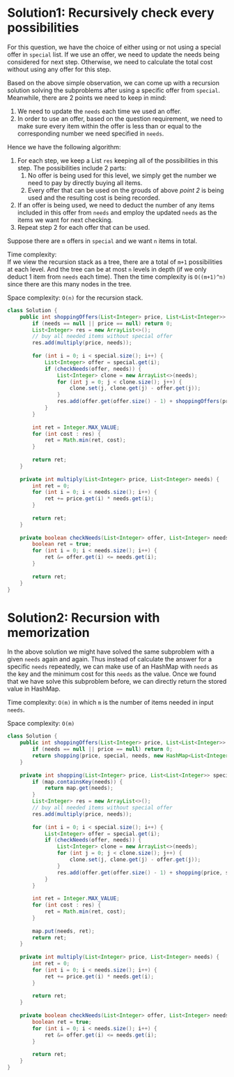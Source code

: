 # Solution1: Recursively check every possibilities

For this question, we have the choice of either using or not using a special offer in `special` list. If we use an offer, we need to update the needs being considered for next step. Otherwise, we need to calculate the total cost without using any offer for this step.

Based on the above simple observation, we can come up with a recursion solution solving the subproblems after using a specific offer from `special`. Meanwhile, there are 2 points we need to keep in mind:   
1. We need to update the `needs` each time we used an offer.  
2. In order to use an offer, based on the question requirement, we need to make sure every item within the offer is less than or equal to the corresponding number we need specified in `needs`.  

Hence we have the following algorithm:  

1. For each step, we keep a List `res` keeping all of the possibilities in this step. The possibilities include 2 parts:   
    1. No offer is being used for this level, we simply get the number we need to pay by directly buying all items.   
    2. Every offer that can be used on the grouds of above _point 2_ is being used and the resulting cost is being recorded.   
2. If an offer is being used, we need to deduct the number of any items included in this offer from `needs` and employ the updated `needs` as the items we want for next checking.  
3. Repeat step 2 for each offer that can be used.   

Suppose there are `m` offers in `special` and we want `n` items in total.    

Time complexity:   
If we view the recursion stack as a tree, there are a total of `m+1` possibilities at each level. And the tree can be at most `n` levels in depth (if we only deduct 1 item from `needs` each time). Then the time complexity is `O((m+1)^n)` since there are this many nodes in the tree.  

Space complexity: `O(n)` for the recursion stack.  

```Java
class Solution {
    public int shoppingOffers(List<Integer> price, List<List<Integer>> special, List<Integer> needs) {
        if (needs == null || price == null) return 0;
        List<Integer> res = new ArrayList<>();
        // buy all needed items without special offer
        res.add(multiply(price, needs));
        
        for (int i = 0; i < special.size(); i++) {
            List<Integer> offer = special.get(i);
            if (checkNeeds(offer, needs)) {
                List<Integer> clone = new ArrayList<>(needs);
                for (int j = 0; j < clone.size(); j++) {
                    clone.set(j, clone.get(j) - offer.get(j));
                }
                res.add(offer.get(offer.size() - 1) + shoppingOffers(price, special, clone));
            }
        }
        
        int ret = Integer.MAX_VALUE;
        for (int cost : res) {
            ret = Math.min(ret, cost);
        }
        
        return ret;
    }
    
    private int multiply(List<Integer> price, List<Integer> needs) {
        int ret = 0;
        for (int i = 0; i < needs.size(); i++) {
            ret += price.get(i) * needs.get(i);
        }
        
        return ret;
    }
    
    private boolean checkNeeds(List<Integer> offer, List<Integer> needs) {
        boolean ret = true;
        for (int i = 0; i < needs.size(); i++) {
            ret &= offer.get(i) <= needs.get(i);
        }
        
        return ret;
    }
}
```

# Solution2: Recursion with memorization  

In the above solution we might have solved the same subproblem with a given `needs` again and again. Thus instead of calculate the answer for a specific `needs` repeatedly, we can make use of an HashMap with `needs` as the key and the minimum cost for this `needs` as the value. Once we found that we have solve this subproblem before, we can directly return the stored value in HashMap.  

Time complexity: `O(m)` in which `m` is the number of items needed in input `needs`.  

Space complexity: `O(m)`

```Java
class Solution {
    public int shoppingOffers(List<Integer> price, List<List<Integer>> special, List<Integer> needs) {
        if (needs == null || price == null) return 0;
        return shopping(price, special, needs, new HashMap<List<Integer>, Integer>());
    }
    
    private int shopping(List<Integer> price, List<List<Integer>> special, List<Integer> needs, Map<List<Integer>, Integer> map) {
        if (map.containsKey(needs)) {
            return map.get(needs);
        }
        List<Integer> res = new ArrayList<>();
        // buy all needed items without special offer
        res.add(multiply(price, needs));
        
        for (int i = 0; i < special.size(); i++) {
            List<Integer> offer = special.get(i);
            if (checkNeeds(offer, needs)) {
                List<Integer> clone = new ArrayList<>(needs);
                for (int j = 0; j < clone.size(); j++) {
                    clone.set(j, clone.get(j) - offer.get(j));
                }
                res.add(offer.get(offer.size() - 1) + shopping(price, special, clone, map));
            }
        }
        
        int ret = Integer.MAX_VALUE;
        for (int cost : res) {
            ret = Math.min(ret, cost);
        }
        
        map.put(needs, ret);
        return ret;
    }
    
    private int multiply(List<Integer> price, List<Integer> needs) {
        int ret = 0;
        for (int i = 0; i < needs.size(); i++) {
            ret += price.get(i) * needs.get(i);
        }
        
        return ret;
    }
    
    private boolean checkNeeds(List<Integer> offer, List<Integer> needs) {
        boolean ret = true;
        for (int i = 0; i < needs.size(); i++) {
            ret &= offer.get(i) <= needs.get(i);
        }
        
        return ret;
    }
}
```
